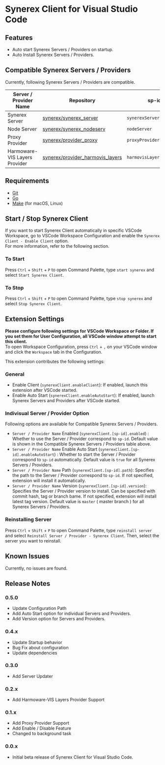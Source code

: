 # Synerex Client for Visual Studio Code

## Features

- Auto start Synerex Servers / Providers on startup.
- Auto Install Synerex Servers / Providers.

## Compatible Synerex Servers / Providers

Currently, following Synerex Servers / Providers are compatible.

| Server / Provider Name | Repository | sp-id | Default Enabled |
| --- | --- | --- | --- |
| Synerex Server | [synerex/synerex_server](https://github.com/synerex/synerex_server) | `synerexServer` | Yes |
| Node Server | [synerex/synerex_nodeserv](https://github.com/synerex/synerex_nodeserv) | `nodeServer` | Yes |
| Proxy Provider | [synerex/provider_proxy](https://github.com/synerex/provider_proxy) | `proxyProvider` | No |
| Harmoware-VIS Layers Provider | [synerex/provider_harmovis_layers](https://github.com/synerex/provider_harmovis_layers) | `harmovisLayersProvider` | No |

## Requirements

- [Git](https://git-scm.com/)
- [Go](https://golang.org/)
- [Make](https://www.gnu.org/software/make/) (for macOS, Linux)

## Start / Stop Synerex Client

If you want to start Synerex Client automatically in specific VSCode Workspace, go to VSCode Workspace Configuration and enable the `Synerex Client - Enable Client` option.  
For more information, refer to the following section.

### To Start

Press `Ctrl` + `Shift` + `P` to open Command Palette, type `start synerex` and select `Start Synerex Client`.

### To Stop

Press `Ctrl` + `Shift` + `P` to open Command Palette, type `stop synerex` and select `Stop Synerex Client`.

## Extension Settings

**Please configure following settings for VSCode Workspace or Folder. If you set them for User Configuration, all VSCode window attempt to start this client.**  
To open Workspace Configuration, press `Ctrl` + `,` on your VSCode window and click the `Workspace` tab in the Configuration.

This extension contributes the following settings:

### General
* Enable Client (`synerexClient.enableClient`): If enabled, launch this extension after VSCode started.
* Enable Auto Start (`synerexClient.enableAutoStart`): If enabled, launch Synerex Servers and Providers after VSCode started.

### Indivisual Server / Provider Option

Following options are available for Compatible Synerex Servers / Providers.


* `Server / Provider Name` Enabled (`synerexClient.[sp-id].enabled`) : Whether to use the Server / Provider correspond to `sp-id`. Default value is shown in the Compatible Synerex Servers / Providers table above. 
* `Server / Provider Name` Enable Auto Start (`synerexClient.[sp-id].enableAutoStart`) : Whether to start the Server / Provider correspond to `sp-id` automatically. Default value is `true` for all Synerex Servers / Providers. 
* `Server / Provider Name` Path (`synerexClient.[sp-id].path`): Specifies the path to the Server / Provider correspond to `sp-id`. If not specified, extension will install it automatically.
* `Server / Provider Name` Version (`synerexClient.[sp-id].version`): Specifies the Server / Provider version to install. Can be specified with commit hash, tag or branch bame. If not specified, extension will install latest tag version. Default value is `master` ( master branch ) for all Synerex Servers / Providers. 

### Reinstalling Server

Press `Ctrl` + `Shift` + `P` to open Command Palette, type `reinstall server` and select `Reinstall Server / Provider - Synerex Client`.
Then, select the server you want to reinstall.

## Known Issues

Currently, no issues are found. 

## Release Notes

### 0.5.0

- Update Configuration Path
- Add Auto Start option for individual Servers and Providers.
- Add Version option for Servers and Providers.

### 0.4.x

- Update Startup behavior
- Bug Fix about configuration
- Update dependencies

### 0.3.0

- Add Server Updater

### 0.2.x

- Add Harmoware-VIS Layers Provider Support

### 0.1.x

- Add Proxy Provider Support
- Add Enable / Disable Feature
- Changed to background task

### 0.0.x

- Initial beta release of Synerex Client for Visual Studio Code.



